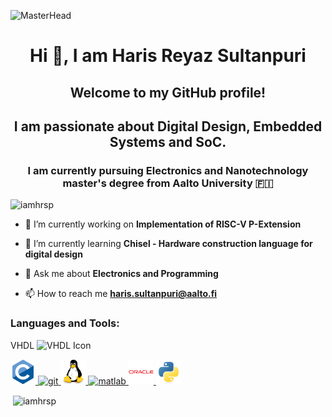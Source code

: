 ![MasterHead](https://user-images.githubusercontent.com/74038190/213910845-af37a709-8995-40d6-be59-724526e3c3d7.gif)
<h1 align="center">Hi 👋, I am Haris Reyaz Sultanpuri</h1>
<h2 align="center">Welcome to my GitHub profile!</h2>
<h2 align="center">I am passionate about Digital Design, Embedded Systems and SoC.</h2>
<h3 align="center"> I am currently pursuing Electronics and Nanotechnology master's degree from Aalto University 🇫🇮</h3>

<p align="left"> <img src="https://komarev.com/ghpvc/?username=iamhrsp&label=Profile%20views&color=0e75b6&style=flat" alt="iamhrsp" /> </p>

- 🔭 I’m currently working on **Implementation of RISC-V P-Extension**

- 🌱 I’m currently learning **Chisel - Hardware construction language for digital design**

- 💬 Ask me about **Electronics and Programming**

- 📫 How to reach me **haris.sultanpuri@aalto.fi**


<h3 align="left">Languages and Tools:</h3>
VHDL <img src="https://img.shields.io/badge/VHDL-02303A?style=flat&logo=vhdl&logoColor=white" alt="VHDL Icon" width="20" height="20">
<p align="left"> <a href="https://www.cprogramming.com/" target="_blank" rel="noreferrer"> <img src="https://raw.githubusercontent.com/devicons/devicon/master/icons/c/c-original.svg" alt="c" width="40" height="40"/> </a> <a href="https://git-scm.com/" target="_blank" rel="noreferrer"> <img src="https://www.vectorlogo.zone/logos/git-scm/git-scm-icon.svg" alt="git" width="40" height="40"/> </a> <a href="https://www.linux.org/" target="_blank" rel="noreferrer"> <img src="https://raw.githubusercontent.com/devicons/devicon/master/icons/linux/linux-original.svg" alt="linux" width="40" height="40"/> </a> <a href="https://www.mathworks.com/" target="_blank" rel="noreferrer"> <img src="https://upload.wikimedia.org/wikipedia/commons/2/21/Matlab_Logo.png" alt="matlab" width="40" height="40"/> </a> <a href="https://www.oracle.com/" target="_blank" rel="noreferrer"> <img src="https://raw.githubusercontent.com/devicons/devicon/master/icons/oracle/oracle-original.svg" alt="oracle" width="40" height="40"/> </a> <a href="https://www.python.org" target="_blank" rel="noreferrer"> <img src="https://raw.githubusercontent.com/devicons/devicon/master/icons/python/python-original.svg" alt="python" width="40" height="40"/> </a> </p>

<p>&nbsp;<img align="center" src="https://github-readme-stats.vercel.app/api?username=iamhrsp&show_icons=true&locale=en" alt="iamhrsp" /></p>
